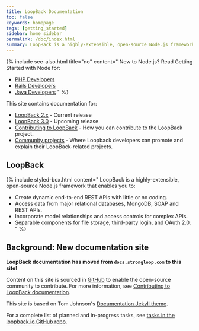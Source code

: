 ```yaml
---
title: LoopBack Documentation
toc: false
keywords: homepage
tags: [getting_started]
sidebar: home_sidebar
permalink: /doc/index.html
summary: LoopBack is a highly-extensible, open-source Node.js framework that enables you to create dynamic end-to-end REST APIs with little or no coding.
---
```

{% include see-also.html title="no" content="
New to Node.js? Read Getting Started with Node for:

- [PHP Developers](http://strongloop.com/strongblog/node-js-php-get-started/)
- [Rails Developers](http://strongloop.com/strongblog/node-js-ruby-on-rails-getting-started/)
- [Java Developers](http://strongloop.com/strongblog/node-js-java-getting-started/)
" %}

This site contains documentation for:

- [LoopBack 2.x](en/lb2) - Current release
- [LoopBack 3.0](en/lb3) - Upcoming release.
- [Contributing to LoopBack](en/contrib/) - How you can contribute to the LoopBack project.
- [Community projects](en/community) - Where Loopback developers can promote and explain their LoopBack-related  projects.

## LoopBack

{% include styled-box.html content="
LoopBack is a highly-extensible, open-source Node.js framework that enables you to:

- Create dynamic end-to-end REST APIs with little or no coding.
- Access data from major relational databases, MongoDB, SOAP and REST APIs.
- Incorporate model relationships and access controls for complex APIs.
- Separable components for file storage, third-party login, and OAuth 2.0.
" %}

## Background: New documentation site

**LoopBack documentation has moved from `docs.strongloop.com` to this site!**

Content on this site is sourced in [GitHub](https://github.com/strongloop/loopback.io/blob/gh-pages/pages/) to enable the open-source community to contribute.
For more information, see [Contributing to LoopBack documentation](en/contrib/).

This site is based on Tom Johnson's [Documentation Jekyll theme](https://github.com/tomjohnson1492/documentation-theme-jekyll).

For a complete list of planned and in-progress tasks, see [tasks in the loopback.io GitHub repo](https://github.com/strongloop/loopback.io/issues).
